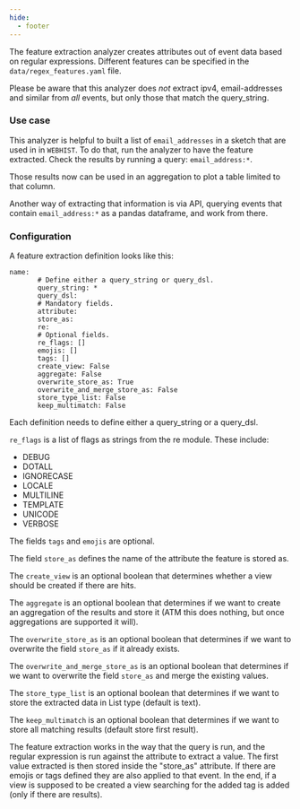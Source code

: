 ```yaml
---
hide:
  - footer
---
```

The feature extraction analyzer creates attributes out of event data based on regular expressions. Different
features can be specified in the `data/regex_features.yaml` file.

Please be aware that this analyzer does *not* extract ipv4, email-addresses and similar from *all* events, but only those that match the query_string.

### Use case

This analyzer is helpful to built a list of `email_addresses` in a sketch that are used in in `WEBHIST`. To do that, run the analyzer to have the feature extracted. Check the results by running a query: `email_address:*`.

Those results now can be used in an aggregation to plot a table limited to that column.

Another way of extracting that information is via API, querying events that contain `email_address:*` as a pandas dataframe, and work from there.

### Configuration

A feature extraction definition looks like this:

```
name:
       # Define either a query_string or query_dsl.
       query_string: *
       query_dsl:
       # Mandatory fields.
       attribute:
       store_as:
       re:
       # Optional fields.
       re_flags: []
       emojis: []
       tags: []
       create_view: False
       aggregate: False
       overwrite_store_as: True
       overwrite_and_merge_store_as: False
       store_type_list: False
       keep_multimatch: False
```

Each definition needs to define either a query_string or a query_dsl.

`re_flags` is a list of flags as strings from the re module. These include:
- DEBUG
- DOTALL
- IGNORECASE
- LOCALE
- MULTILINE
- TEMPLATE
- UNICODE
- VERBOSE

The fields `tags` and `emojis` are optional.

The field `store_as` defines the name of the attribute the feature is stored as.

The `create_view` is an optional boolean that determines whether a view should be created if there are hits.

The `aggregate` is an optional boolean that determines if we want to create an aggregation of the results and store it (ATM this does nothing, but once aggregations are supported it will).

The `overwrite_store_as` is an optional boolean that determines if we want to overwrite the field `store_as` if it already exists.

The `overwrite_and_merge_store_as` is an optional boolean that determines  if we want to overwrite the field `store_as` and merge the existing values.

The `store_type_list` is an optional boolean that determines if we want to store the extracted data in List type (default is text).

The `keep_multimatch` is an optional boolean that determines if we want to store all matching results (default store first result).

The feature extraction works in the way that the query is run, and the regular expression is run against the attribute to extract a value.
The first value extracted is then stored inside the "store_as" attribute.
If there are emojis or tags defined they are also applied to that event.
In the end, if a view is supposed to be created a view searching for the added tag is added (only if there are results).
